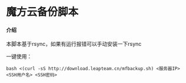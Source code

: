 # 魔方云备份脚本

#### 介绍

本脚本基于rsync，如果有运行报错可以手动安装一下rsync

一键使用：

`bash <(curl -sS http://download.leapteam.cn/mfbackup.sh) <服务器IP> <SSH用户名> <SSH密码>
`
